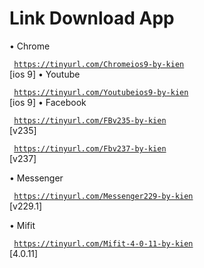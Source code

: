 # Link Download App

• Chrome

<code> https://tinyurl.com/Chromeios9-by-kien </code>
[ios 9]
• Youtube

<code> https://tinyurl.com/Youtubeios9-by-kien </code>
[ios 9]
• Facebook

<code> https://tinyurl.com/FBv235-by-kien </code>
[v235]

<code> https://tinyurl.com/Fbv237-by-kien </code>
[v237]

• Messenger

<code> https://tinyurl.com/Messenger229-by-kien </code>
[v229.1]

• Mifit

<code> https://tinyurl.com/Mifit-4-0-11-by-kien </code>
[4.0.11]
